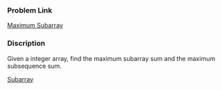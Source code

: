 ### Problem Link
[Maximum Subarray](https://www.hackerrank.com/challenges/maxsubarray/problem)

### Discription
Given a integer array, find the maximum subarray sum and the maximum subsequence sum.

[Subarray](https://www.geeksforgeeks.org/largest-sum-contiguous-subarray/)

